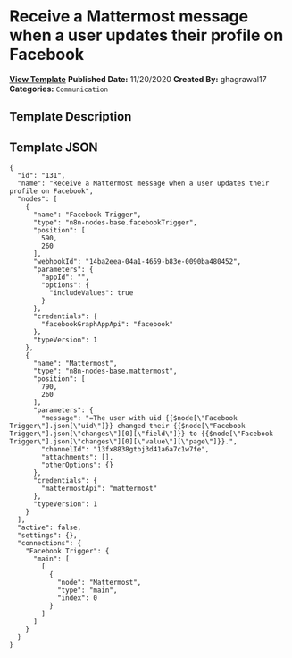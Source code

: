 # Receive a Mattermost message when a user updates their profile on Facebook

**[View Template](https://n8n.io/workflows/785-/)**  **Published Date:** 11/20/2020  **Created By:** ghagrawal17  **Categories:** `Communication`  

## Template Description



## Template JSON

```
{
  "id": "131",
  "name": "Receive a Mattermost message when a user updates their profile on Facebook",
  "nodes": [
    {
      "name": "Facebook Trigger",
      "type": "n8n-nodes-base.facebookTrigger",
      "position": [
        590,
        260
      ],
      "webhookId": "14ba2eea-04a1-4659-b83e-0090ba480452",
      "parameters": {
        "appId": "",
        "options": {
          "includeValues": true
        }
      },
      "credentials": {
        "facebookGraphAppApi": "facebook"
      },
      "typeVersion": 1
    },
    {
      "name": "Mattermost",
      "type": "n8n-nodes-base.mattermost",
      "position": [
        790,
        260
      ],
      "parameters": {
        "message": "=The user with uid {{$node[\"Facebook Trigger\"].json[\"uid\"]}} changed their {{$node[\"Facebook Trigger\"].json[\"changes\"][0][\"field\"]}} to {{$node[\"Facebook Trigger\"].json[\"changes\"][0][\"value\"][\"page\"]}}.",
        "channelId": "13fx8838gtbj3d41a6a7c1w7fe",
        "attachments": [],
        "otherOptions": {}
      },
      "credentials": {
        "mattermostApi": "mattermost"
      },
      "typeVersion": 1
    }
  ],
  "active": false,
  "settings": {},
  "connections": {
    "Facebook Trigger": {
      "main": [
        [
          {
            "node": "Mattermost",
            "type": "main",
            "index": 0
          }
        ]
      ]
    }
  }
}
```
